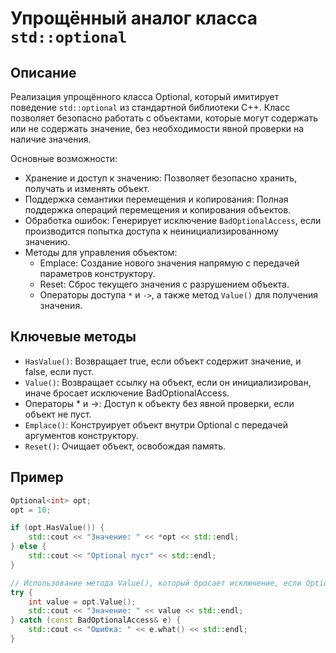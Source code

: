 # Упрощённый аналог класса `std::optional`

## Описание
Реализация упрощённого класса Optional, который имитирует поведение `std::optional` из стандартной библиотеки C++. Класс позволяет безопасно работать с объектами, которые могут содержать или не содержать значение, без необходимости явной проверки на наличие значения.

Основные возможности:
- Хранение и доступ к значению: Позволяет безопасно хранить, получать и изменять объект.
- Поддержка семантики перемещения и копирования: Полная поддержка операций перемещения и копирования объектов.
- Обработка ошибок: Генерирует исключение `BadOptionalAccess`, если производится попытка доступа к неинициализированному значению.
- Методы для управления объектом:
  - Emplace: Создание нового значения напрямую с передачей параметров конструктору.
  - Reset: Сброс текущего значения с разрушением объекта.
  - Операторы доступа `*` и `->`, а также метод `Value()` для получения значения.

## Ключевые методы
- `HasValue()`: Возвращает true, если объект содержит значение, и false, если пуст.
- `Value()`: Возвращает ссылку на объект, если он инициализирован, иначе бросает исключение BadOptionalAccess.
- Операторы * и ->: Доступ к объекту без явной проверки, если объект не пуст.
- `Emplace()`: Конструирует объект внутри Optional с передачей аргументов конструктору.
- `Reset()`: Очищает объект, освобождая память.

## Пример
```cpp
Optional<int> opt;
opt = 10;

if (opt.HasValue()) {
    std::cout << "Значение: " << *opt << std::endl;
} else {
    std::cout << "Optional пуст" << std::endl;
}

// Использование метода Value(), который бросает исключение, если Optional пуст
try {
    int value = opt.Value();
    std::cout << "Значение: " << value << std::endl;
} catch (const BadOptionalAccess& e) {
    std::cout << "Ошибка: " << e.what() << std::endl;
}
```
